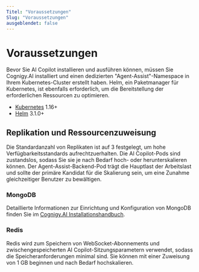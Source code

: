```yaml
---
Titel: "Voraussetzungen"
Slug: "Voraussetzungen"
ausgeblendet: false
---
```


# Voraussetzungen

Bevor Sie AI Copilot installieren und ausführen können, müssen Sie Cognigy.AI installiert und einen dedizierten "Agent-Assist"-Namespace in Ihrem Kubernetes-Cluster erstellt haben. Helm, ein Paketmanager für Kubernetes, ist ebenfalls erforderlich, um die Bereitstellung der erforderlichen Ressourcen zu optimieren.

- [Kubernetes](https://kubernetes.io/) 1.16+
- [Helm](https://helm.sh/) 3.1.0+

## Replikation und Ressourcenzuweisung

Die Standardanzahl von Replikaten ist auf 3 festgelegt, um hohe Verfügbarkeitsstandards aufrechtzuerhalten. Die AI Copilot-Pods sind zustandslos, sodass Sie sie je nach Bedarf hoch- oder herunterskalieren können. Der Agent-Assist-Backend-Pod trägt die Hauptlast der Arbeitslast und sollte der primäre Kandidat für die Skalierung sein, um eine Zunahme gleichzeitiger Benutzer zu bewältigen.

### MongoDB

Detaillierte Informationen zur Einrichtung und Konfiguration von MongoDB finden Sie im [Cognigy.AI Installationshandbuch]({{config.site_url}}ai/installation/prerequisites/#kubernetes-cluster).

### Redis

Redis wird zum Speichern von WebSocket-Abonnements und zwischengespeicherten AI Copilot-Sitzungsparametern verwendet, sodass die Speicheranforderungen minimal sind. Sie können mit einer Zuweisung von 1 GB beginnen und nach Bedarf hochskalieren.